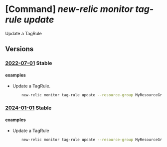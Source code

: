 # [Command] _new-relic monitor tag-rule update_

Update a TagRule

## Versions

### [2022-07-01](/Resources/mgmt-plane/L3N1YnNjcmlwdGlvbnMve30vcmVzb3VyY2Vncm91cHMve30vcHJvdmlkZXJzL25ld3JlbGljLm9ic2VydmFiaWxpdHkvbW9uaXRvcnMve30vdGFncnVsZXMve30=/2022-07-01.xml) **Stable**

<!-- mgmt-plane /subscriptions/{}/resourcegroups/{}/providers/newrelic.observability/monitors/{}/tagrules/{} 2022-07-01 -->

#### examples

- Update a TagRule.
    ```bash
        new-relic monitor tag-rule update --resource-group MyResourceGroup --monitor-name MyNewRelicMonitor --name default --log-rules send-aad-logs="Enabled" send-subscription-logs="Enabled" send-activity-logs="Disabled" filtering-tags=[]
    ```

### [2024-01-01](/Resources/mgmt-plane/L3N1YnNjcmlwdGlvbnMve30vcmVzb3VyY2Vncm91cHMve30vcHJvdmlkZXJzL25ld3JlbGljLm9ic2VydmFiaWxpdHkvbW9uaXRvcnMve30vdGFncnVsZXMve30=/2024-01-01.xml) **Stable**

<!-- mgmt-plane /subscriptions/{}/resourcegroups/{}/providers/newrelic.observability/monitors/{}/tagrules/{} 2024-01-01 -->

#### examples

- Update a TagRule
    ```bash
        new-relic monitor tag-rule update --resource-group MyResourceGroup --monitor-name MyNewRelicMonitor --name default --log-rules send-aad-logs="Enabled" send-subscription-logs="Enabled" send-activity-logs="Disabled" filtering-tags=[]
    ```
